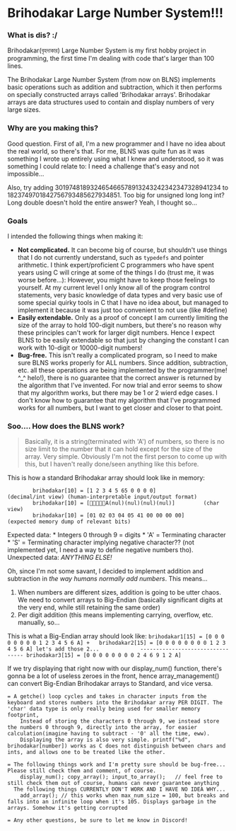 # Brihodakar Large Number System!!!

### What is dis? :/
Brihodakar(বৃহদাকার) Large Number System is my first hobby project in programming, the first time I'm dealing with code that's larger than 100 lines. 

The Brihodakar Large Number System (from now on BLNS) implements basic operations such as addition and subtraction, which it then performs on specially constructed arrays called 'Brihodakar arrays'. Brihodakar arrays are data structures used to contain and display numbers of very large sizes.

### Why are you making this?
Good question. First of all, I'm a new programmer and I have no idea about the real world, so there's that. For me, BLNS was quite fun as it was something I wrote up entirely using what I knew and understood, so it was something I could relate to: I need a challenge that's easy and not impossible...

Also, try adding 301974818932465466578913243242342347328941234 to 1823749701842756793485627934851. Too big for unsigned long long int? Long double doesn't hold the entire answer? Yeah, I thought so...

### Goals
I intended the following things when making it:
* **Not complicated.** It can become big of course, but shouldn't use things that I do not currently understand, such as `typedefs` and pointer arithmetic. I think expert/proficient C programmers who have spent years using C will cringe at some of the things I do (trust me, it was worse before...): However, you might have to keep those feelings to yourself. At my current level I only know all of the program control statements, very basic knowledge of data types and very basic use of some special quirky tools in C that I have no idea about, but managed to implement it because it was just too convenient to not use (like #define)
* **Easily extendable.** Only as a proof of concept I am currently limiting the size of the array to hold 100-digit numbers, but there's no reason why these principles can't work for larger digit numbers. Hence I expect BLNS to be easily extendable so that just by changing the constant I can work with 10-digit or 10000-digit numbers!
* **Bug-free.** This isn't really a complicated program, so I need to make sure BLNS works properly for ALL numbers. Since addition, subtraction, etc. all these operations are being implemented by the programmer(me! ^\_^ helo!), there is no guarantee that the correct answer is returned by the algorithm that I've invented. For now trial and error seems to show that my algorithm works, but there may be 1 or 2 wierd edge cases. I don't know how to guarantee that my algorithm that I've programmed works for all numbers, but I want to get closer and closer to that point.

### Soo.... How does the BLNS work?
> Basically, it is a string(terminated with 'A') of numbers, so there is no size limit to the number that it can hold except for the size of the array.
Very simple. Obviously I'm not the first person to come up with this, but I haven't really done/seen anything like this before. 

This is how a standard Brihodakar array should look like in memory:

            brihodakar[10] = [1 2 3 4 5 65 0 0 0 0]               (decimal/int view) (human-interpretable input/output format)
            brihodakar[10] = [A(nul)(nul)(nul)(nul)]         (char view)
            brihodakar[10] = [01 02 03 04 05 41 00 00 00 00]      (expected memory dump of relevant bits)

Expected data:  * Integers 0 through 9 = digits
                * 'A' = Terminating character
                * 'S' = Terminating character implying negative character?? (not implemented yet, I need a way to define negative numbers tho).
Unexpected data: *ANYTHING ELSE!*

Oh, since I'm not some savant, I decided to implement addition and subtraction in *the way humans normally add numbers*. This means...
 1) When numbers are different sizes, addition is going to be utter chaos. We need to convert arrays to Big-Endian (basically significant digits at the very end, while still retaining the same order)
 2) Per digit addition (this means implementing carrying, overflow, etc. manually, so...

This is what a Big-Endian array should look like:
             ```brihodakar1[15] = [0 0 0 0 0 0 0 0 1 2 3 4 5 6 A]
            +   brihodakar2[15] = [0 0 0 0 0 0 0 0 1 2 3 4 5 6 A]
   let's add those 2...             ---------------------------------
                brihodakar3[15] = [0 0 0 0 0 0 0 0 2 4 6 9 1 2 A]```

If we try displaying that right now with our display_num() function, there's gonna be a lot of useless zeroes in the front, hence array_management() can convert Big-Endian Brihodakar arrays to Standard, and vice versa.

    = A getche() loop cycles and takes in character inputs from the keyboard and stores numbers into the Brihodakar array PER DIGIT. The 'char' data type is only really being used for smaller memory footprint,
        Instead of storing the characters 0 through 9, we instead store the numbers 0 through 9, directly into the array, for easier calculation(imagine having to subtract - '0' all the time, eww).
        Displaying the array is also very simple. printf("%d", brihodakar[number]) works as C does not distinguish between chars and ints, and allows one to be treated like the other.

    = The following things work and I'm pretty sure should be bug-free... Please still check them and comment, of course.
        display_num(); copy_array(); input_to_array();   // feel free to still check them out of course, humans can never guarantee anything
      The following things CURRENTLY DON'T WORK AND I HAVE NO IDEA WHY...
        add_array(); // this works when max_num_size = 100, but breaks and falls into an infinite loop when it's 105. Displays garbage in the arrays. Somehow it's getting corrupted

    = Any other questions, be sure to let me know in Discord!
